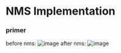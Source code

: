 # NMS Implementation
### primer
before nms:
![image](https//github.com/ChadPro/Objs_NMS/raw/master/primer/before.jpg)
after nms:
![image](https//github.com/ChadPro/Objs_NMS/raw/master/primer/cefore.jpg)